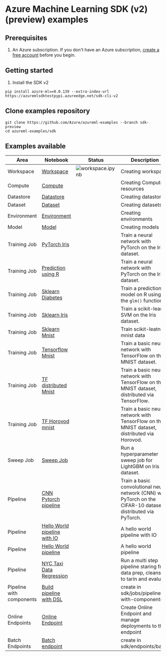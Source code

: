 # Azure Machine Learning SDK (v2) (preview) examples

## Prerequisites

1. An Azure subscription. If you don't have an Azure subscription, [create a free account](https://aka.ms/AMLFree) before you begin.

## Getting started

1. Install the SDK v2

```terminal
pip install azure-ml==0.0.139 --extra-index-url  https://azuremlsdktestpypi.azureedge.net/sdk-cli-v2
```

## Clone examples repository

```SDK
git clone https://github.com/Azure/azureml-examples --branch sdk-preview
cd azureml-examples/sdk
```

## Examples available

|Area|Notebook|Status|Description|
|-|-|-|-|
|Workspace|[Workspace](resources/workspace/workspace.ipynb)|![workspace.ipynb](https://github.com/Azure/azureml-examples/workflows/python-sdk-resources-workspace-notebook/badge.svg?branch=sdk-preview)|Creating workspace|
|Compute|[Compute](resources/compute/compute.ipynb)| |Creating Compute resources|
|Datastore|[Datastore](resources/datastores/datastore.ipynb)| |Creating datastores|
|Dataset|[Dataset](assets/dataset/dataset.ipynb)| |Creating datasets|
|Environment|[Environment](assets/environment/environment.ipynb)| |Creating environments|
|Model|[Model](assets/model/model.ipynb)| |Creating models|
|Training Job|[PyTorch Iris](jobs/single-step/pytorch/iris/pytorch-iris.ipynb)| |Train a neural network with PyTorch on the Iris dataset.|
|Training Job|[Prediction using R](jobs/single-step/r/accidents/accident-prediction.ipynb)| |Train a neural network with PyTorch on the Iris dataset.|
|Training Job|[Sklearn Diabetes](jobs/single-step/scikit-learn/diabetes/sklearn-diabetes.ipynb)| |Train a prediction model on R using the `glm()` function.|
|Training Job|[Sklearn Iris](jobs/single-step/scikit-learn/iris/iris-scikit-learn.ipynb)| |Train a scikit-learn SVM on the Iris dataset.|
|Training Job|[Sklearn Mnist](jobs/single-step/scikit-learn/mnist/sklearn-mnist.ipynb)| |Train scikit-leatn on mnist data|
|Training Job|[Tensorflow Mnist](jobs/single-step/tensorflow/mnist/tensorflow-mnist.ipynb)| |Train a basic neural network with TensorFlow on the MNIST dataset.|
|Training Job|[TF distributed Mnist](jobs/single-step/tensorflow/mnist-distributed/tensorflow-mnist-distributed.ipynb)| |Train a basic neural network with TensorFlow on the MNIST dataset, distributed via TensorFlow.|
|Training Job|[TF Horovod mnist](jobs/single-step/tensorflow/mnist-distributed-horovod/tensorflow-mnist-distributed-horovod.ipynb)| |Train a basic neural network with TensorFlow on the MNIST dataset, distributed via Horovod.|
|Sweep Job|[Sweep Job](jobs/single-step/lightgbm/iris/lightgbm-iris-sweep.ipynb)| |Run a hyperparameter sweep job for LightGBM on Iris dataset.|
|Pipeline|[CNN Pytorch pipeline](jobs/pipelines/cifar-10/cifar-10-pipeline.ipynb)| |Train a basic convolutional neural network (CNN) with PyTorch on the CIFAR-10 dataset, distributed via PyTorch.|
|Pipeline|[Hello World pipeline with IO](jobs/pipelines/helloworld/hello-world-io.ipynb)| |A hello world pipeline with IO|
|Pipeline|[Hello World pipeline](jobs/pipelines/helloworld/hello-world.ipynb)| |A hello world pipeline|
|Pipeline|[NYC Taxi Data Regression](jobs/pipelines/nyc-taxi/nyc-taxi.ipynb)| |Run a multi step pipeline staring from data prep, cleanse to tarin and evaluate|
|Pipeline with components|[Build pipeline with DSL](jobs/pipelines-with-components/pipeline-dsl-example.ipynb)| |create in sdk/jobs/pipelines-with-components|
|Online Endpoints|[Online Endpoint](https://github.com/Azure/azureml-examples/blob/sdk-preview/sdk/endpoints/online/sample/online-inferencing-sample.ipynb)| |Create Online Endpoint and manage deployments to that endpoint|
|Batch Endpoints|[Batch endpoint](https://github.com/Azure/azureml-examples/blob/sdk-preview/sdk/endpoints/batch/mnist-nonmlflow.ipynb)| |create in sdk/endpoints/batch|Create a batch endpoint and deploy a model to the endpoint|

